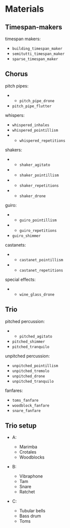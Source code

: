 # Materials

## Timespan-makers

timespan makers:
- `building_timespan_maker`
- `semitutti_timespan_maker`
- `sparse_timespan_maker`

## Chorus

pitch pipes:
- + `pitch_pipe_drone`
- `pitch_pipe_flutter`

whispers:
- `whispered_inhales`
- `whispered_pointillism`
- + `whispered_repetitions`

shakers:
- + `shaker_agitato`
- + `shaker_pointillism`
- + `shaker_repetitions`
- + `shaker_drone`

guiro:
- + `guiro_pointillism`
- + `guiro_repetitions`
- `guiro_shimmer`

castanets:
- + `castanet_pointillism`
- + `castanet_repetitions`

special effects:
- + `wine_glass_drone`

## Trio

pitched percussion:
- + `pitched_agitato`
- `pitched_shimmer`
- `pitched_tranquilo`

unpitched percussion:
- `unpitched_pointillism`
- `unpitched_tremolo`
- `unpitched_drone`
- `unpitched_tranquilo`

fanfares:
- `toms_fanfare`
- `woodblock_fanfare`
- `snare_fanfare`

## Trio setup

- A:
    - Marimba
    - Crotales
    - Woodblocks

- B:
    - Vibraphone
    - Tam
    - Snare
    - Ratchet

- C:
    - Tubular bells
    - Bass drum
    - Toms
